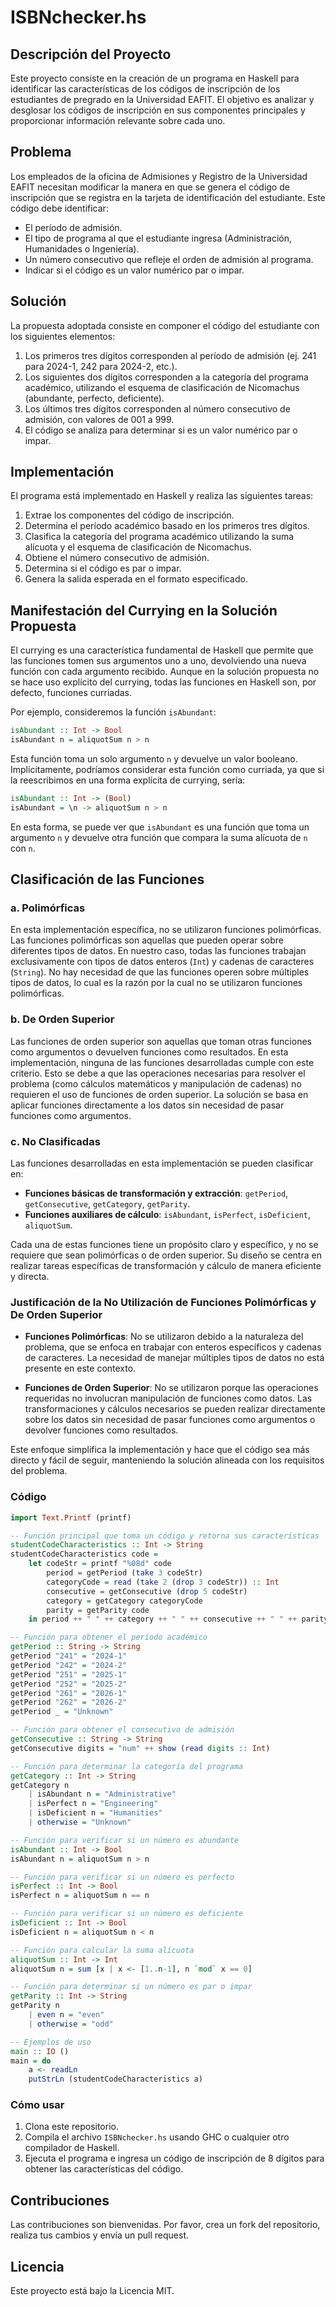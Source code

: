 # ISBNchecker.hs

## Descripción del Proyecto

Este proyecto consiste en la creación de un programa en Haskell para identificar las características de los códigos de inscripción de los estudiantes de pregrado en la Universidad EAFIT. El objetivo es analizar y desglosar los códigos de inscripción en sus componentes principales y proporcionar información relevante sobre cada uno.

## Problema

Los empleados de la oficina de Admisiones y Registro de la Universidad EAFIT necesitan modificar la manera en que se genera el código de inscripción que se registra en la tarjeta de identificación del estudiante. Este código debe identificar:

- El período de admisión.
- El tipo de programa al que el estudiante ingresa (Administración, Humanidades o Ingeniería).
- Un número consecutivo que refleje el orden de admisión al programa.
- Indicar si el código es un valor numérico par o impar.

## Solución

La propuesta adoptada consiste en componer el código del estudiante con los siguientes elementos:

1. Los primeros tres dígitos corresponden al período de admisión (ej. 241 para 2024-1, 242 para 2024-2, etc.).
2. Los siguientes dos dígitos corresponden a la categoría del programa académico, utilizando el esquema de clasificación de Nicomachus (abundante, perfecto, deficiente).
3. Los últimos tres dígitos corresponden al número consecutivo de admisión, con valores de 001 a 999.
4. El código se analiza para determinar si es un valor numérico par o impar.

## Implementación

El programa está implementado en Haskell y realiza las siguientes tareas:

1. Extrae los componentes del código de inscripción.
2. Determina el período académico basado en los primeros tres dígitos.
3. Clasifica la categoría del programa académico utilizando la suma alícuota y el esquema de clasificación de Nicomachus.
4. Obtiene el número consecutivo de admisión.
5. Determina si el código es par o impar.
6. Genera la salida esperada en el formato especificado.

## Manifestación del Currying en la Solución Propuesta

El currying es una característica fundamental de Haskell que permite que las funciones tomen sus argumentos uno a uno, devolviendo una nueva función con cada argumento recibido. Aunque en la solución propuesta no se hace uso explícito del currying, todas las funciones en Haskell son, por defecto, funciones curriadas.

Por ejemplo, consideremos la función `isAbundant`:

```haskell
isAbundant :: Int -> Bool
isAbundant n = aliquotSum n > n
```

Esta función toma un solo argumento `n` y devuelve un valor booleano. Implícitamente, podríamos considerar esta función como curriada, ya que si la reescribimos en una forma explícita de currying, sería:

```haskell
isAbundant :: Int -> (Bool)
isAbundant = \n -> aliquotSum n > n
```

En esta forma, se puede ver que `isAbundant` es una función que toma un argumento `n` y devuelve otra función que compara la suma alícuota de `n` con `n`.

## Clasificación de las Funciones

### a. Polimórficas

En esta implementación específica, no se utilizaron funciones polimórficas. Las funciones polimórficas son aquellas que pueden operar sobre diferentes tipos de datos. En nuestro caso, todas las funciones trabajan exclusivamente con tipos de datos enteros (`Int`) y cadenas de caracteres (`String`). No hay necesidad de que las funciones operen sobre múltiples tipos de datos, lo cual es la razón por la cual no se utilizaron funciones polimórficas.

### b. De Orden Superior

Las funciones de orden superior son aquellas que toman otras funciones como argumentos o devuelven funciones como resultados. En esta implementación, ninguna de las funciones desarrolladas cumple con este criterio. Esto se debe a que las operaciones necesarias para resolver el problema (como cálculos matemáticos y manipulación de cadenas) no requieren el uso de funciones de orden superior. La solución se basa en aplicar funciones directamente a los datos sin necesidad de pasar funciones como argumentos.

### c. No Clasificadas

Las funciones desarrolladas en esta implementación se pueden clasificar en:

- **Funciones básicas de transformación y extracción**: `getPeriod`, `getConsecutive`, `getCategory`, `getParity`.
- **Funciones auxiliares de cálculo**: `isAbundant`, `isPerfect`, `isDeficient`, `aliquotSum`.

Cada una de estas funciones tiene un propósito claro y específico, y no se requiere que sean polimórficas o de orden superior. Su diseño se centra en realizar tareas específicas de transformación y cálculo de manera eficiente y directa.

### Justificación de la No Utilización de Funciones Polimórficas y De Orden Superior

- **Funciones Polimórficas**: No se utilizaron debido a la naturaleza del problema, que se enfoca en trabajar con enteros específicos y cadenas de caracteres. La necesidad de manejar múltiples tipos de datos no está presente en este contexto.
  
- **Funciones de Orden Superior**: No se utilizaron porque las operaciones requeridas no involucran manipulación de funciones como datos. Las transformaciones y cálculos necesarios se pueden realizar directamente sobre los datos sin necesidad de pasar funciones como argumentos o devolver funciones como resultados.

Este enfoque simplifica la implementación y hace que el código sea más directo y fácil de seguir, manteniendo la solución alineada con los requisitos del problema.

### Código

```haskell
import Text.Printf (printf)

-- Función principal que toma un código y retorna sus características
studentCodeCharacteristics :: Int -> String
studentCodeCharacteristics code = 
    let codeStr = printf "%08d" code
        period = getPeriod (take 3 codeStr)
        categoryCode = read (take 2 (drop 3 codeStr)) :: Int
        consecutive = getConsecutive (drop 5 codeStr)
        category = getCategory categoryCode
        parity = getParity code
    in period ++ " " ++ category ++ " " ++ consecutive ++ " " ++ parity

-- Función para obtener el período académico
getPeriod :: String -> String
getPeriod "241" = "2024-1"
getPeriod "242" = "2024-2"
getPeriod "251" = "2025-1"
getPeriod "252" = "2025-2"
getPeriod "261" = "2026-1"
getPeriod "262" = "2026-2"
getPeriod _ = "Unknown"

-- Función para obtener el consecutivo de admisión
getConsecutive :: String -> String
getConsecutive digits = "num" ++ show (read digits :: Int)

-- Función para determinar la categoría del programa
getCategory :: Int -> String
getCategory n
    | isAbundant n = "Administrative"
    | isPerfect n = "Engineering"
    | isDeficient n = "Humanities"
    | otherwise = "Unknown"

-- Función para verificar si un número es abundante
isAbundant :: Int -> Bool
isAbundant n = aliquotSum n > n

-- Función para verificar si un número es perfecto
isPerfect :: Int -> Bool
isPerfect n = aliquotSum n == n

-- Función para verificar si un número es deficiente
isDeficient :: Int -> Bool
isDeficient n = aliquotSum n < n

-- Función para calcular la suma alícuota
aliquotSum :: Int -> Int
aliquotSum n = sum [x | x <- [1..n-1], n `mod` x == 0]

-- Función para determinar si un número es par o impar
getParity :: Int -> String
getParity n 
    | even n = "even"
    | otherwise = "odd"

-- Ejemplos de uso
main :: IO ()
main = do
    a <- readLn
    putStrLn (studentCodeCharacteristics a)
```

### Cómo usar

1. Clona este repositorio.
2. Compila el archivo `ISBNchecker.hs` usando GHC o cualquier otro compilador de Haskell.
3. Ejecuta el programa e ingresa un código de inscripción de 8 dígitos para obtener las características del código.

## Contribuciones

Las contribuciones son bienvenidas. Por favor, crea un fork del repositorio, realiza tus cambios y envía un pull request.

## Licencia

Este proyecto está bajo la Licencia MIT.
